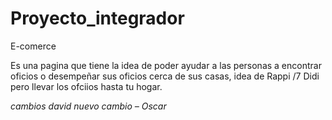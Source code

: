 # Proyecto_integrador
E-comerce

Es una pagina que tiene la idea de poder ayudar a las personas a encontrar oficios o desempeñar sus oficios cerca de sus casas, idea de Rappi /7 Didi pero llevar los ofciios hasta tu hogar. 

*cambios david*
*nuevo cambio – Oscar*